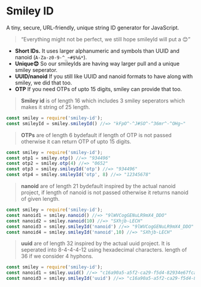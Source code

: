 # Smiley ID

A tiny, secure, URL-friendly, unique string ID generator for JavaScript.

> “Everything might not be perfect, we still hope
> smileyId will put a 😊”

* **Short IDs.** It uses larger alphanumeric and symbols than UUID and nanoid (`A-Za-z0-9-^_~#$%&*`).
* **Unique😊**  So our smileyIds are having way larger pull and a unique smiley seperator.
* **UUID/nanoid** If you still like UUID and nanoid formats to have along with smiley, we did that too.
* **OTP** If you need OTPs of upto 15 digits, smiley can provide that too.

> **Smiley id** is of length 16 which includes 3 smiley seperators which makes it string of 25 length.
```js
const smiley = require('smiley-id');
const smileyId = smiley.smileyId() //=> "kFpO^-^J#SO^-^36mr^-^OHg~"

```

> **OTPs** are of length 6 bydefault if length of OTP is not passed otherwise it can return OTP of upto 15 digits.
```js
const smiley = require('smiley-id');
const otp1 = smiley.otp() //=> "934496"
const otp2 = smiley.otp(4) //=> "0652"
const otp3 = smiley.smileyId('otp') //=> "934496"
const otp4 = smiley.smileyId('otp', 8) //=> "12345678"
```

> **nanoid** are of length 21 bydefault inspired by the actual nanoid project, if length of nanoid is not passed otherwise it returns nanoid of given length.
```js
const smiley = require('smiley-id');
const nanoid1 = smiley.nanoid() //=> "9lWVCogGENuLR9mX4_DDO"
const nanoid2 = smiley.nanoid(10) //=> "SXhjb-LECH"
const nanoid3 = smiley.smileyId('nanoid') //=> "9lWVCogGENuLR9mX4_DDO"
const nanoid4 = smiley.smileyId('nanoid',10) //=> "SXhjb-LECH"
```

> **uuid** are of length 32  inspired by the actual uuid project. It is seperated into 8-4-4-4-12 using hexadecimal characters. length of 36 if we consider 4 hyphons.
```js
const smiley = require('smiley-id');
const nanoid1 = smiley.uuid() //=> "c16a90a5-a5f2-ca29-f5d4-82934e67fca5"
const nanoid3 = smiley.smileyId('uuid') //=> "c16a90a5-a5f2-ca29-f5d4-82934e67fca5"
```
